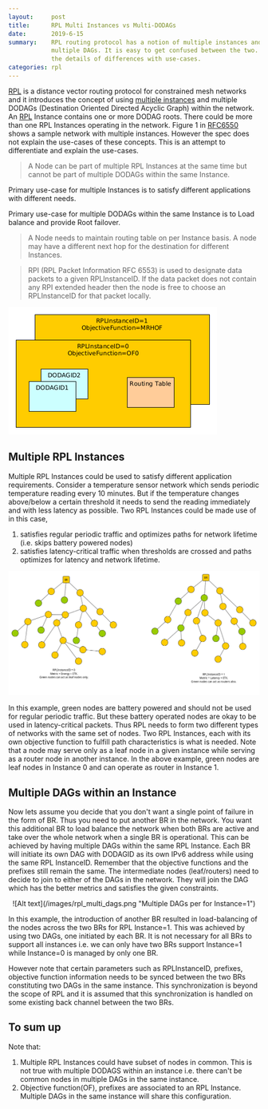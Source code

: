 ```yaml
---
layout:     post
title:      RPL Multi Instances vs Multi-DODAGs
date:       2019-6-15
summary:    RPL routing protocol has a notion of multiple instances and
            multiple DAGs. It is easy to get confused between the two. The post goes into
            the details of differences with use-cases.
categories: rpl
---
```


[RPL][1] is a distance vector routing protocol for constrained mesh networks
and it introduces the concept of using [multiple instances][2] and multiple
DODAGs (Destination Oriented Directed Acyclic Graph) within the network. An
[RPL][1] Instance contains one or more DODAG roots. There could be more than
one RPL Instances operating in the network.  Figure 1 in [RFC6550][1] shows a
sample network with multiple instances.  However the spec does not explain the
use-cases of these concepts. This is an attempt to differentiate and explain
the use-cases.

> A Node can be part of multiple RPL Instances at the same time but cannot be
> part of multiple DODAGs within the same Instance.

Primary use-case for multiple Instances is to satisfy different applications
with different needs.

Primary use-case for multiple DODAGs within the same Instance is to Load
balance and provide Root failover.

> A Node needs to maintain routing table on per Instance basis. A node may have
> a different next hop for the destination for different Instances.

> RPI (RPL Packet Information RFC 6553) is used to designate data packets to a
> given RPLInstanceID. If the data packet does not contain any RPI extended
> header then the node is free to choose an RPLInstanceID for that packet
> locally.

![Alt text](/images/structure.png "Instances, DODAGs relation")

## Multiple RPL Instances
Multiple RPL Instances could be used to satisfy different application
requirements. Consider a temperature sensor network which sends periodic
temperature reading every 10 minutes. But if the temperature changes
above/below a certain threshold it needs to send the reading immediately and
with less latency as possible. Two RPL Instances could be made use of in this case,
1. satisfies regular periodic traffic and optimizes paths for network lifetime
   (i.e. skips battery powered nodes)
2. satisfies latency-critical traffic when thresholds are crossed and paths
   optimizes for latency and network lifetime.

![Alt text](/images/rpl_multi.png "Multiple Instances")

In this example, green nodes are battery powered and should not be used for
regular periodic traffic. But these battery operated nodes are okay to be used
in latency-critical packets. Thus RPL needs to form two different types of
networks with the same set of nodes. Two RPL Instances, each with its own
objective function to fulfill path characteristics is what is needed. Note that
a node may serve only as a leaf node in a given instance while serving as a
router node in another instance. In the above example, green nodes are leaf
nodes in Instance 0 and can operate as router in Instance 1.

## Multiple DAGs within an Instance
Now lets assume you decide that you don't want a single point of failure in the
form of BR. Thus you need to put another BR in the network. You want this
additional BR to load balance the network when both BRs are active and take
over the whole network when a single BR is operational. This can be achieved by
having multiple DAGs within the same RPL Instance. Each BR will initiate its
own DAG with DODAGID as its own IPv6 address while using the same RPL
InstanceID. Remember that the objective functions and the prefixes still remain
the same. The intermediate nodes (leaf/routers) need to decide to join to
either of the DAGs in the network. They will join the DAG which has the better
metrics and satisfies the given constraints.

<div style="text-align:center" markdown="1">
![Alt text](/images/rpl_multi_dags.png "Multiple DAGs per for Instance=1")
</div>

In this example, the introduction of another BR resulted in load-balancing of
the nodes across the two BRs for RPL Instance=1. This was achieved by using two
DAGs, one initiated by each BR. It is not necessary for all BRs to support all
instances i.e. we can only have two BRs support Instance=1 while Instance=0 is
managed by only one BR.

However note that certain parameters such as RPLInstanceID, prefixes, objective
function information needs to be synced between the two BRs constituting two
DAGs in the same instance. This synchronization is beyond the scope of RPL and
it is assumed that this synchronization is handled on some existing back
channel between the two BRs.

## To sum up

Note that:
1. Multiple RPL Instances could have subset of nodes in common. This is not
   true with multiple DODAGS within an instance i.e. there can't be common
   nodes in multiple DAGs in the same instance.
2. Objective function(OF), prefixes are associated to an RPL Instance. Multiple
   DAGs in the same instance will share this configuration.

[1]: https://tools.ietf.org/html/rfc6550
[2]: https://tools.ietf.org/html/rfc6550#section-3.1.3
